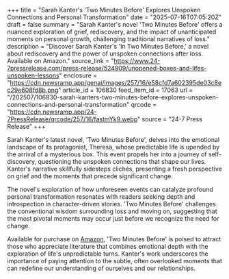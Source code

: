 +++
title = "Sarah Kanter's 'Two Minutes Before' Explores Unspoken Connections and Personal Transformation"
date = "2025-07-16T07:05:20Z"
draft = false
summary = "Sarah Kanter's novel 'Two Minutes Before' offers a nuanced exploration of grief, rediscovery, and the impact of unanticipated moments on personal growth, challenging traditional narratives of loss."
description = "Discover Sarah Kanter's 'In Two Minutes Before,' a novel about rediscovery and the power of unspoken connections after loss. Available on Amazon."
source_link = "https://www.24-7pressrelease.com/press-release/524909/unopened-boxes-and-lifes-unspoken-lessons"
enclosure = "https://cdn.newsramp.app/genai/images/257/16/e58cfd7a602395de03c8ec29e608fd8b.png"
article_id = 106830
feed_item_id = 17063
url = "/202507/106830-sarah-kanters-two-minutes-before-explores-unspoken-connections-and-personal-transformation"
qrcode = "https://cdn.newsramp.app/24-7PressRelease/qrcode/257/16/fastmYk9.webp"
source = "24-7 Press Release"
+++

<p>Sarah Kanter's latest novel, 'Two Minutes Before', delves into the emotional landscape of its protagonist, Theresa, whose predictable life is upended by the arrival of a mysterious box. This event propels her into a journey of self-discovery, questioning the unspoken connections that shape our lives. Kanter's narrative skillfully sidesteps clichés, presenting a fresh perspective on grief and the moments that precede significant change.</p><p>The novel's exploration of how unforeseen events can catalyze profound personal transformation resonates with readers seeking depth and introspection in character-driven stories. 'Two Minutes Before' challenges the conventional wisdom surrounding loss and moving on, suggesting that the most pivotal moments may occur just before we recognize the need for change.</p><p>Available for purchase on <a href="https://www.amazon.com" rel="nofollow" target="_blank">Amazon</a>, 'Two Minutes Before' is poised to attract those who appreciate literature that combines emotional depth with the exploration of life's unpredictable turns. Kanter's work underscores the importance of paying attention to the subtle, often overlooked moments that can redefine our understanding of ourselves and our relationships.</p>